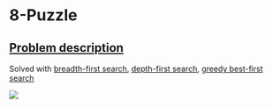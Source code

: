 # 8-Puzzle
## [Problem description](https://en.wikipedia.org/wiki/15_puzzle)
Solved with [breadth-first search](https://en.wikipedia.org/wiki/Breadth-first_search), [depth-first search](https://en.wikipedia.org/wiki/Depth-first_search), [greedy best-first search](https://en.wikipedia.org/wiki/Best-first_search)

![](https://i.imgur.com/xmfrw19.png)
